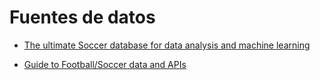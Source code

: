 # Fuentes de datos

- [The ultimate Soccer database for data analysis and machine learning](https://www.kaggle.com/hugomathien/soccer)

- [Guide to Football/Soccer data and APIs](https://www.jokecamp.com/blog/guide-to-football-and-soccer-data-and-apis/)


